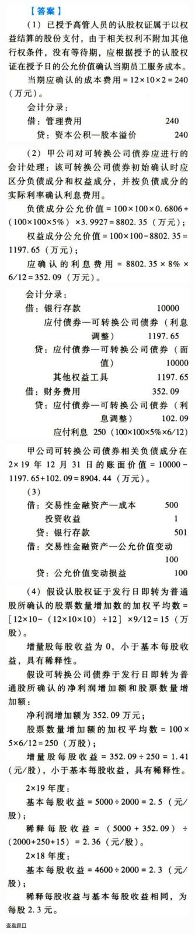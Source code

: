 ![](19bdcae2333c810d5cdbdceb9a485773.png)

![](89ee416591d8719e87deb8ccb301cdcd.png)

![](3a0b65f001c787024da92fb446d53330.png)

![](b94632d5fda5e9708fca5f4f0257a53b.png)

![](84fa7024b0ee4e50bad64d7b0d6b26e7.png)

![](553264e694566695d9c509ffb278831f.png)

[查看题目](../专题一_股份支付+可转换公司债券+金融资产+每股收益.md#1-题目)

